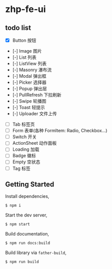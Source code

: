 # zhp-fe-ui

## todo list

- [x] Button 按钮
- [-] Image 图片
- [-] List 列表
- [-] ListView 列表
- [-] Masonry 瀑布流
- [-] Modal 弹出框
- [-] Picker 选择器
- [-] Popup 弹出层
- [-] PullRefresh 下拉刷新
- [-] Swipe 轮播图
- [-] Toast 轻提示
- [-] Uploader 文件上传
- [ ] Tab 标签页
- [ ] Form 表单(各种 FormItem: Radio, Checkbox...)
- [ ] Switch 开关
- [ ] ActionSheet 动作面板
- [ ] Loading 加载
- [ ] Badge 徽标
- [ ] Empty 空状态
- [ ] Tag 标签

## Getting Started

Install dependencies,

```bash
$ npm i
```

Start the dev server,

```bash
$ npm start
```

Build documentation,

```bash
$ npm run docs:build
```

Build library via `father-build`,

```bash
$ npm run build
```
